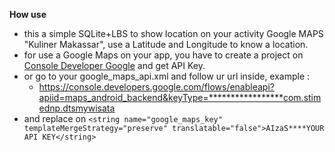 **How use**
- this a simple SQLite+LBS to show location on your activity Google MAPS "Kuliner Makassar", use a Latitude and Longitude to know a location.
- for use a  Google Maps on your app, you have to create a project on [Console Developer Google](https://console.developers.google.com) and get API Key.
- or go to your google_maps_api.xml and follow ur url inside, example :
    - https://console.developers.google.com/flows/enableapi?apiid=maps_android_backend&keyType=*****************com.stimednp.dtsmywisata
- and replace on ```<string name="google_maps_key" templateMergeStrategy="preserve" translatable="false">AIzaS****YOUR API KEY</string>```
